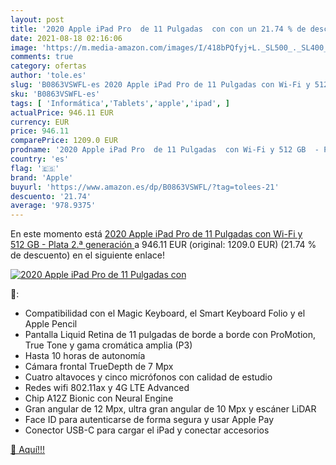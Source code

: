 ```yaml
---
layout: post
title: '2020 Apple iPad Pro  de 11 Pulgadas  con con un 21.74 % de descuento'
date: 2021-08-18 02:16:06
image: 'https://m.media-amazon.com/images/I/418bPQfyj+L._SL500_._SL400_.jpg'
comments: true
category: ofertas
author: 'tole.es'
slug: 'B0863VSWFL-es 2020 Apple iPad Pro de 11 Pulgadas con Wi-Fi y 512 GB -...'
sku: 'B0863VSWFL-es'
tags: [ 'Informática','Tablets','apple','ipad', ]
actualPrice: 946.11 EUR
currency: EUR
price: 946.11
comparePrice: 1209.0 EUR
prodname: '2020 Apple iPad Pro  de 11 Pulgadas  con Wi-Fi y 512 GB  - Plata  2.ª generación '
country: 'es'
flag: '🇪🇸'
brand: 'Apple'
buyurl: 'https://www.amazon.es/dp/B0863VSWFL/?tag=tolees-21'
descuento: '21.74'
average: '978.9375'
---
```


En este momento está [2020 Apple iPad Pro  de 11 Pulgadas  con Wi-Fi y 512 GB  - Plata  2.ª generación ](https://www.amazon.es/dp/B0863VSWFL/?tag=tolees-21) a 946.11 EUR (original: 1209.0 EUR) (21.74 %  de descuento) en el siguiente enlace!

[![2020 Apple iPad Pro  de 11 Pulgadas  con](https://m.media-amazon.com/images/I/418bPQfyj+L._SL500_._SL400_.jpg)](https://www.amazon.es/dp/B0863VSWFL/?tag=tolees-21)

🔎:

- Compatibilidad con el Magic Keyboard, el Smart Keyboard Folio y el Apple Pencil
- Pantalla Liquid Retina de 11 pulgadas de borde a borde con ProMotion, True Tone y gama cromática amplia (P3)
- Hasta 10 horas de autonomía
- Cámara frontal TrueDepth de 7 Mpx
- Cuatro altavoces y cinco micrófonos con calidad de estudio
- Redes wifi 802.11ax y 4G LTE Advanced
- Chip A12Z Bionic con Neural Engine
- Gran angular de 12 Mpx, ultra gran angular de 10 Mpx y escáner LiDAR
- Face ID para autenticarse de forma segura y usar Apple Pay
- Conector USB-C para cargar el iPad y conectar accesorios

[🛒 Aquí!!!](https://www.amazon.es/dp/B0863VSWFL/?tag=tolees-21)
